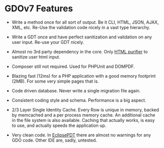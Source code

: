 # GDOv7 Features

 - Write a method once for all sort of output. Be it CLI, HTML, JSON, AJAX, XML, etc. Re-Use the validation code nicely in a vast type hierarchy.
 
 - Write a GDT once and have perfect sanitization and validation on any user input. Re-use your GDT nicely.
 
 - Almost no 3rd party dependency in the core. Only [HTML purifier](https://github.com/ezyang/htmlpurifier) to sanitize user html input. 
 
 - Composer still not required. Used for PHPUnit and DOMPDF.
 
 - Blazing fast (12ms) for a PHP application with a good memory footprint (2MB). For some very simple pages that is.

 - Code driven database. Never write a single migration file again.

 - Consistent coding style and schema. Performance is a big aspect.
 
 - 2/3 Layer Single Identity Cache. Every Row is unique in memory, backed by memcached and a per process memory cache. An additional cache in the file system is also available. Caching that actually works, is easy to use, and actually speeds the application up.

 - Very clean code. In [EclipsePDT](https://www.eclipse.org/downloads/packages/release/2022-03/r/eclipse-ide-php-developers) there are almost no warnings for any GDO code. Other IDE are, sadly, untested.
